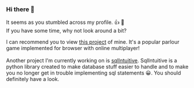 ### Hi there 👋

It seems as you stumbled across my profile. 👍 🙂<br>
If you have some time, why not look around a bit?

I can recommend you to view [this project](https://github.com/einfachIrgendwer0815/WerwolfOnline) of mine. It's a popular parlour game implemented for browser with online multiplayer!
<br><br>
Another project I'm currently working on is [sqlIntuitive](https://github.com/einfachIrgendwer0815/sqlIntuitive). SqlIntuitive is a python library created to make database stuff easier to handle and to make you no longer get in trouble implementing sql statements 😀. You should definitely have a look.
